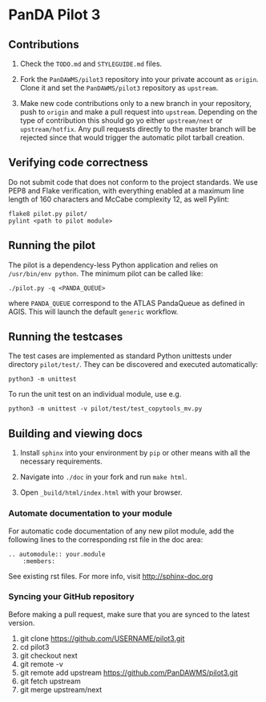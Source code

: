 # PanDA Pilot 3

## Contributions

1. Check the ``TODO.md`` and ``STYLEGUIDE.md`` files.

2. Fork the ``PanDAWMS/pilot3`` repository into your private account as ``origin``. Clone it and set the ``PanDAWMS/pilot3`` repository as ``upstream``.

3. Make new code contributions only to a new branch in your repository, push to ``origin`` and make a pull request into ``upstream``. Depending on the type of contribution this should go yo either ``upstream/next`` or ``upstream/hotfix``. 
   Any pull requests directly to the master branch will be rejected since that would trigger the automatic pilot tarball creation.
## Verifying code correctness

Do not submit code that does not conform to the project standards. We use PEP8 and Flake verification, with everything
enabled at a maximum line length of 160 characters and McCabe complexity 12, as well Pylint:

    flake8 pilot.py pilot/
    pylint <path to pilot module>

## Running the pilot

The pilot is a dependency-less Python application and relies on ``/usr/bin/env python``. The minimum pilot can be called like:

    ./pilot.py -q <PANDA_QUEUE>

where ``PANDA_QUEUE`` correspond to the ATLAS PandaQueue as defined in AGIS. This will launch the default ``generic`` workflow.

## Running the testcases

The test cases are implemented as standard Python unittests under directory ``pilot/test/``. They can be discovered and executed automatically:

    python3 -m unittest

To run the unit test on an individual module, use e.g.

    python3 -m unittest -v pilot/test/test_copytools_mv.py

## Building and viewing docs

1. Install ``sphinx`` into your environment by ``pip`` or other means with all the necessary requirements.

2. Navigate into ``./doc`` in your fork and run ``make html``.

3. Open ``_build/html/index.html`` with your browser.

### Automate documentation to your module

For automatic code documentation of any new pilot module, add the following lines to the corresponding rst file in the doc area:

    .. automodule:: your.module
        :members:

See existing rst files. For more info, visit http://sphinx-doc.org

### Syncing your GitHub repository

Before making a pull request, make sure that you are synced to the latest version.

1. git clone https://github.com/USERNAME/pilot3.git
2. cd pilot3
3. git checkout next
4. git remote -v
5. git remote add upstream https://github.com/PanDAWMS/pilot3.git
6. git fetch upstream
7. git merge upstream/next
